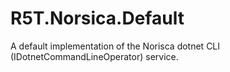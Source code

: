 # R5T.Norsica.Default
A default implementation of the Norisca dotnet CLI (IDotnetCommandLineOperator) service.
